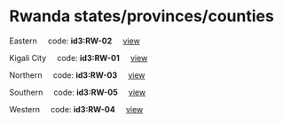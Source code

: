 # Rwanda states/provinces/counties
Eastern&nbsp;&nbsp;&nbsp;&nbsp;&nbsp;code: **id3:RW-02**&nbsp;&nbsp;&nbsp;&nbsp;&nbsp;[view](../../export/geojson/medium/id3/rw/02.geojson)&nbsp;&nbsp;&nbsp;&nbsp;&nbsp;


Kigali City&nbsp;&nbsp;&nbsp;&nbsp;&nbsp;code: **id3:RW-01**&nbsp;&nbsp;&nbsp;&nbsp;&nbsp;[view](../../export/geojson/medium/id3/rw/01.geojson)&nbsp;&nbsp;&nbsp;&nbsp;&nbsp;


Northern&nbsp;&nbsp;&nbsp;&nbsp;&nbsp;code: **id3:RW-03**&nbsp;&nbsp;&nbsp;&nbsp;&nbsp;[view](../../export/geojson/medium/id3/rw/03.geojson)&nbsp;&nbsp;&nbsp;&nbsp;&nbsp;


Southern&nbsp;&nbsp;&nbsp;&nbsp;&nbsp;code: **id3:RW-05**&nbsp;&nbsp;&nbsp;&nbsp;&nbsp;[view](../../export/geojson/medium/id3/rw/05.geojson)&nbsp;&nbsp;&nbsp;&nbsp;&nbsp;


Western&nbsp;&nbsp;&nbsp;&nbsp;&nbsp;code: **id3:RW-04**&nbsp;&nbsp;&nbsp;&nbsp;&nbsp;[view](../../export/geojson/medium/id3/rw/04.geojson)&nbsp;&nbsp;&nbsp;&nbsp;&nbsp;

